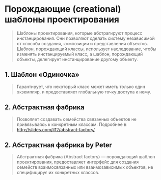 # Порождающие (creational) шаблоны проектирования

> Шаблоны проектирования, которые абстрагируют процесс инстанцирования. Они позволяют сделать систему независимой от способа создания, композиции и представления объектов. Шаблон, порождающий классы, использует наследование, чтобы изменять инстанцируемый класс, а шаблон, порождающий объекты, делегирует инстанцирование другому объекту.

## 1. Шаблон «Одиночка»

> Гарантирует, что некоторый класс может иметь только один экземпляр, и предоставляет глобальную точку доступа к нему.


## 2. Абстрактная фабрика
> Позволяет создавать семейства связанных объектов не привязываясь к конкретным классам.
> Подробнее в: http://slides.com/il12/abstract-factory/

## 2. Абстрактная фабрика by Peter
> Абстрактная фабрика (Abstract factory) — порождающий шаблон проектирования, предоставляет интерфейс для создания семейств
> взаимосвязанных или взаимозависимых объектов, не специфицируя их конкретных классов.
